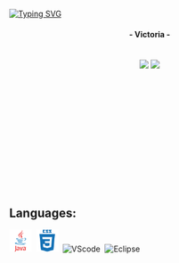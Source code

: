 [![Typing SVG](https://readme-typing-svg.herokuapp.com?color=FFA500&size=35&center=true&vCenter=true&width=1000&lines=Welcome+to+my+GitHub+profile!;My+name+is+Victoria)](https://git.io/typing-svg)

<h4 align="center">- Victoria -</h4>

<br>

<div align="center" style="margin-bottom:200px">
 <img width=45% align="center" src="https://github-readme-stats.vercel.app/api?username=VDubs2721&theme=radical&show_icons=true" />
 <img width=40% align="center" src="https://github-readme-stats.vercel.app/api/top-langs/?username=VDubs2721&layout=compact&theme=radical" />
</div>


<br>

## Languages:
<div>
  <img src="https://github.com/devicons/devicon/blob/master/icons/java/java-original-wordmark.svg" title="Java" alt="Java" width="40" height="40"/>&nbsp;
  <img src="https://github.com/devicons/devicon/blob/master/icons/css3/css3-plain-wordmark.svg"  title="CSS3" alt="CSS" width="40" height="40"/>&nbsp;
  <img src="https://cdn.jsdelivr.net/gh/devicons/devicon@latest/icons/vscode/vscode-original.svg" title="vscode" alt="VScode" width="40" height="40"/>&nbsp;
  <img src="https://cdn.jsdelivr.net/gh/devicons/devicon@latest/icons/eclipse/eclipse-original.svg" title="Eclipse" alt="Eclipse" width="40" height="40"/>&nbsp;
</div>
<br>
